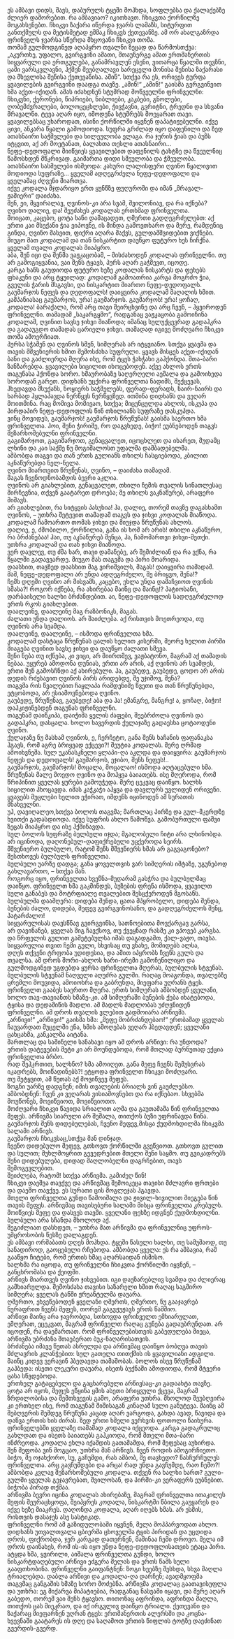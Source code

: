 ეს ამბავი დიდს, შავს, დაბურულს ტყეში მოჰხდა, სოფლებსა და ქალაქებზე ძლიერ დაშორებით. 
რა ამბავიაო? იკითხავთ. 
ჩხიკვთა ქორწილზე მოგახსენებთ. 
ჩხიკვი ზაქარა იწერდა ჯვარს ლამაზს, სიტურფით განთქმულს და მეტისმეტად ეშმაკ ჩხიკვს ქეთევანზე. 
ამ ორ ახალგაზრდა ფრინველს ჯვარსა სწერდა მხცოვანი ჩხიკვი თომა.  
თომამ გულმოდგინედ აღაპყრო თვალნი ზეცად და წარმოსთქვა: „აკურთხე, უფალო, გვირგვინი ამათი, შთაუნერგე ამათ ერთმანერთის სიყვარული და ერთგულება, განამრავლენ ესენი, ვითარცა წყალში თევზნი, ცაში ვარსკვლავნი, ჰქმენ შეუბღალავი სარეცელი მონისა შენისა ზაქარასი და მხევლისა შენისა ქეთევანისა. 
ამინ“. სთქვა რა ეს, ორივეს ტურფა ყვავილების გვირგვინი დაადგა თავზე. 
„ამინ!“ „ამინ!“ გაისმა გვრგვინვით ხმა აქეთ-იქიდან. ამას იძახდნენ სტუმრად მოწვეულნი ფრინველნი: ჩხიკვნი, ქერონები, წიპრიები, ნიბლიები, კაკბები, გნოლები, ღობემძვრალები, ბოლოცეცხლები, ჭივჭავნი, გვრიტნი, ტრედნი და სხვანი მრავალნი. 
ტევა აღარ იყო, იმოდენა სტუმრებს მოეყარათ თავი.  
ყვავილებსაც უხაროდათ, ისინი ქორწილში იყვნენ დაპატიჟებულნი. 
იქვე ცივი, ანკარა წყალი გამოდიოდა. 
სუფრა გრძლად იყო დაფენილი და ზედ ათასნაირი საჭმელები და ხილეულობა ელაგა. 
რა ჯურის ჭიას და ბუზს იტყვით, აქ არ მოეტანათ, ბალახთა თესლი ათასნაირი…  
ნეფე-დედოფალი მიიწვიეს ყვავილებით დაფენილს ტახტზე და წვეულნიც წამოსხდენ მწკრივად. გაიმართა დიდი სმეულობა და ჭმეულობა. 
ათასნაირი სასმელები ისმეოდა: კახური ლალისფერი ღვინო წყალივით მოდიოდა სუფრაზე… 
ყველამ ადღეგრძელა ნეფე-დედოფალი და ყველამაც ძღვენი მიართვა.  
იქვე კოდალა მჯდარიყო ერთ ყუნწზე ფუღუროში და იმან „მრავალ-ჟამიერი“ დაიძახა.  
შენ, ეი, მყვირალავ, ღვინოს-კი არა სვამ, შვილონიავ, და რა იქნება? ღვინო დალიე, და! შეუძახეს კოდალას ერთხმად ფრინველთა.  
მოიცათ, კაცებო, ცოტა ხანი დამაცადეთ, ღმერთი გადღეგრძელებთ: აქ ერთი კაი მსუქანი ჭია ვიპოვნე, ის მინდა გამოვთხარო და მერე, რამდენიც გინდა, ღვინო მასვით, ფიქრი აღარა მაქვს, გულდამშვიდებით ვიქნები.
მიუგო მათ კოდალამ და თან ნისკარტით დაუწყო ფუტურო ხეს ჩიჩქნა. 
ყველამ თვალი კოდალას მიაპყრო.  
აბა, შენ იცი და შენმა ვაჟკაცობამ, – მისძახოდენ კოდალას ფრინველნი. 
თუ არ გამოგიყვანია, ვაი შენს ტყავს, პურს აღარ გაჭმევთ, იცოდე.  
კარგა ხანს გაუდიოდა ფუტურო ხეზე კოდალას ნისკარტს და ფეხებს ფხაკუნი და არც ტყუილად: კოდალამ გამოათრია კარგა მოგრძო ჭია, გველის ჭარის მსგავსი, და ნისკარტით მიართო ნეფე-დედოფალს.  
გაუმარჯოს ნეფეს და დედოფალს! დაიყვირა კოდალამ მაღალის ხმით. 
კამპანიასაც გაუმარჯოს, ურა! გაუმარჯოს.
გაუმარჯოს! ურა! ყოჩაღ, კოდალა! 
ბარაქალა, რომ არც თავი შეირცხვინე და არც ჩვენ, – ჰყვიროდენ ფრინველნი. 
თამადამ „საკარგყმო“, რადგანაც ვაჟკაცობა გამოიჩინა კოდალამ, ღვინით სავსე ჯიხვი მიაწოდა; იმანაც სულუქცევრად გადაჰკრა და გადაუგდო თამადას ცარიელი ჯიხვი. თამადად იგივე მოძღვარი ჩხიკვი თომა ამოერჩიათ.  
პურსა სჭამენ და ღვინოს სმენ, სიმღერას არ იტყვიანო. სთქვა ყვავმა და თავის მშვენიერის ხმით შემოსძახა სუფრული. 
ყვავს მისცეს აქეთ-იქიდან ბანი და გაძლიერდა მღერა ისე, რომ ტყეს ჭახჭახი გაჰქონდა. მთა-ბარი ზანზარებდა. 
ყვავილები სიცილით იხოცებოდენ. 
აქვე ახლოს ერთს თაგუნასა ჰქონდა სორო. 
ხმაურობაზე საღერღელი აეშალა და გამოიხედა სოროდან გარეთ. 
დიდხანს უცქირა ფრინველთა ნადიმს, შექცევას, ჰხედავდა მსუქანს, ნოყიერს საჭმელებს, ფერად-ფერადს, ნაირ-ნაირს და ხარბად ჰყლაპავდა ნერწყვს ნერწყვზედ. 
ითმინა დიდხანს და ვეღარ მოითმინა. 
რაც მომივა მომივაო, სთქვა; მიცუნცულდა ახლოს, ისკუპა და პირდაპირ ნეფე-დედოფლის წინ თხილიანს სუფრაზე დასკუპდა.  
ვინც მოვიდეს, გაუმარჯოს! გაუმარჯოს წრუწუნას! გაისმა საერთო ხმა ფრინველთა. 
ჰოი, შენი ჭირიმე, რო დაგვხედე, ბიჭო! ეუბნებოდენ თაგვს შეზარხოშებულნი ფრინველნი.  
გაგიმარჯოთ, გაგიმარჯოთ, გენაცვალეთ, იცოცხლეთ და იხარეთ, მუდამც ლხინი და კაი საქმე ნუ მოგიშალოსთ უფალმა დამბადებელმა.  
ამბობდა თაგვი და თან ერთს გულიანს თხილს ჩასციებოდა, კბილით აკნაწურებდა ნელ-ნელა.  
ღვინო მიართვით წრუწუნას, ღვინო, – დაიძახა თამადამ.  
მაგას ჩვენოდნობამდის ბევრი აკლია.  
ღვინოს არ გიახლებით, გენაცვალეთ, თხილი ჩემის თვალის სინათლესაც მირჩევნია, თქვენ გაატარეთ დროება; მე თხილს ვაკნაწურებ, არაფერი მიშავს.  
არ გიახლებით, რა სიტყვის პასუხია! ჰა, დალიე, თორემ თავზე დაგასხამთ ღვინოს, – უთხრა შეტევით თამადამ თაგვს და ჯიხვი კოდალას მიაწოდა. 
კოდალამ ჩამოართო თომას ჯიხვი და მიუჯდა წრუწუნას ახლოს.  
დალიე, ე, ძმობილო, ქორწილია, განა ის ხომ არ არის! თხილი აკნაწურო, რა ბრძანებაა! ჰაი, თუ აკნაწურებ შენცა, ჰა, ჩამომართვი ჯიხვი-მეთქი.
უთხრა კოდალამ და თან ჯიხვი მიაწოდა.  
ვერ დავლევ, თუ ძმა ხარ, თავი დამანებე, არ შემიძლიან და რა ვქნა, რა წყალში გადავვარდე.
მიუგო მას თაგვმა და პირი მოარიდა.  
დაასხით, თავზედ დაასხით მაგ ვირიშვილს, მაგას! დაიყვირა თამადამ.  
მაშ, ნეფე-დედოფალი არ უნდა ადღეგრძელო, შე ბრიყვო, შენა!?  
ჩემს დღეში ღვინო არ მისვამს, კაცებო, ეხლა უნდა დამაჩვიოთ ღვინის სმასა?! როგორ იქნება, რა ახირებაა მაინც და მაინც!? პატიოსანი, დარბაისელი ხალხი ბრძანდებით. 
აი, ნეფე-დედოფლის სადღეგრძელოდ ერთს რკოს გიახლებით.  
დაალეინე, დაალეინე მაგ რაზბონიკს, მაგას.  
ძალათი უნდა დალიოს. 
არ შაიძლება. 
აქ რისთვის მოეთრეოდა, თუ ღვინოს არა სვამდა.  
დაალეინე, დაალეინე, – ისმოდა ფრინველთა ხმა.  
კოდალამ დასტაცა წრუწუნას ცალის ხელით კისერში, მეორე ხელით პირში მიაგება ღვინით სავსე ჯიხვი და დაუწყო ძალათი სმევა.  
შენი ნება თუ იქნება, კი ვიცი, არ მიირთმევ, ვაჟბატონო, მაგრამ აქ თამადის ნებაა. 
უყურებ ამოდონა დუნიას, ერთი არ არის, აქ ღვინოს არ სვამდეს, ერთი შენ გამოსჩნდი აქ ახირებული. 
ჰა, გაუბედე, გაუბედე, ცოდო არ არის დედის რძესავით ღვინოს პირს არიდებდე, შე უჯიშოვ, შენა?  
თაგვმა რის წვალებით ჩაყლაპა რამდენიმე წვეთი და თან წრუწუნებდა, ეტყობოდა, არ ესიამოვნებოდა ღვინო.  
გაუბედე, წრუწუნავ, გაუბედე! აბა და ჰა! ემანგრე, მანგრე! 
ა, ყოჩაღ, ბიჭო! დაჰკიჟინებდენ თაგუნას ფრინველნი.  
თაგუნამ დაიწკიპა, დაიჭიმა ყელის ძაფები, შეებრძოლა ღვინოს და გადაჰკრა, დასცალა. 
ხოლო ხავერდის ქულაჯაზე გადაესხა ცოტაოდენი ღვინო.  
ქულაჯაზე ნუ მასხამ ღვინოს, ე, ჩერჩეტო, განა შენს ხაჩანის ფაფანაკსა ჰგავს, რომ აგრე ბრიყვად ექცევი?! შეუტია კოდალას. 
მერე ღრმად ამოიხვნეშა. 
სულ უკანასკნელი ყლაპი-ღა აკლდა და დაიყვირა: გაუმარჯოს ნეფეს და დედოფალს! 
გაუმარჯოს, ეჯიბო, შენს ნეფეს!..  
გაუმარჯოს, გაუმარჯოს! მოცალა, მოცალაო! ისმოდა აღტაცებული ხმა.  
წრუწუნას მალე მოედო ღვინო და მოჰყვა ბაიათებს. 
ისე მღეროდა, რომ წრიპინით ყველას ყურები გამოუჭედა. 
მერე ცეკვაც დაიწყო. 
ხალხს სიცილით ჰხოცავდა. 
იმას კაჭკაჭი აჰყვა და დავლურს უვლიდენ ორივენი. 
ყვავებს მუცლები ხელით ეჭირათ, იმდენს იცინოდენ ამ სურათის მნახველნი.  
უჰ, დავიღალეო,სთქვა ბოლოს თაგვმა; მართლაც პირზე და გულ-მკერდზე ხვითქი გადასდიოდა. 
იქვე სუფრის ახლო წამოწვა. გამობურთული ფაშვი ზეცას მიაპყრო და ისე ჰქშინავდა.  
სულ ბოლოს სუფრაზე ბულბული იჯდა; მგალობელი ჩიტი არა ლხინობდა.
არ იცინოდა, დაღონებულ-დაფიქრებული უცქეროდა სეირს.  
მშვენიერო ბულბულო, რატომ შენს მშვენიერს ხმას არ გაგვაგონებო? შესთხოვეს ბულბულს ფრინველთა.  
ბულბული უარზე დადგა; განა ყოველთვის ვარ სიმღერის იშტაზე, უგუნებოდ გახლავართო, – სთქვა მან.  
როგორც იყო, ფრინველთა ხვეწნა-მუდარამ გასჭრა და ბულბულმაც დაიწყო. 
ფრინველთ ხმა გაკმინდეს, ბუზების ფრენა ისმოდა, ყვავილთ სული განაბეს და მოტრფიალე თვალებით შესცქეროდენ მგოსანს. 
ბულბულმა დაამღერა:
დიდება შენდა, ცათა მპყრობელო, დიდება შენდა, ბუნების ძალო, დიდება, მეფევ გვირგვინოსანო, და გადღეგრძელოს შენც, პატარძალო!  
სიყვარულისას დავსწნავ გვირგვინსა, სათნოებითა მოვქარგავ გარსა,  
არ დავინანებ, ყველას შიგ ჩავქსოვ, თუ ქვეყნად რასმე კი ვპოვებ კარგსა.  
და წრფელის გულით გამეტებულსა იმას დაგადგამთ, ქალ-ვაჟო, თავსა.  
სიყვარულია თვით ჩემი გული, სხვისაც თუ ვნახე, მომიდებს ალსა,  
დღეს თქვენი ტრფობა უდიდესია, და ამით იპყრობს ჩვენს გულს და თვალსა.
ამ დროს შორი-ახლოს ხარი-ირემი გამოჩენილიყო და გულმოდგინედ უგდებდა ყურსა ფრინველთა მღერას, ბულბულის სტვენას. ბულბულის სტვენამ ნაღველი აღუძრა გულში. 
რაღაც მოაგონდა, თვალებზე ცრემლი მოუვიდა, ამოიოხრა და გაბრუნდა, მიეფარა უღრანს ტყეს.  
ფრინველთ გააბეს საერთო მღერა. 
ერთს სიმღერას ამბობდენ ყველანი, ხოლო თავ-თავიანთს ხმაზე-კი. 
ამ სიმღერაში ბუნების ქება იხატებოდა, ტყისა და დედამიწის მადლი. 
ამ მადლს მადლობას უძღვნიდენ ფრინველნი. ამ დროს თვალის ვლებით გადმოიარა არწივმა.  
„არწივი!“ „არწივი!“ გაისმა ხმა: „მეფე მობრძანდებაო!“ 
ერთბაშად ყველას ჩაუვარდათ მუცელში ენა, ხმის ამოღებას ვეღარ ჰბედავდენ; ყველანი ცახცახმა, კანკალმა აიტანა.  
მართლაც და საშინელი სანახავი იყო ამ დროს არწივი: რა უნდოდა? 
ერთის დატევების მეტი კი არ მოუნდებოდა, რომ მთლად ბურნუთად ექცია ფრინველთა ბრბო.  
რად შეჰკრთით, ხალხნო? ხმა ამოიღეთ. განა მეფე ჩვენს შემუსვრას იკადრებს, მოიწადინებს?! ეტყოდა ფრინველთ ჩხიკვი მოძღვარი.  
თუ მეტყვით, ამ წუთას აქ მოვიწვევ მეფეს.  
ზოგნი უარზე დადგნენ; იმის თვალების ბრიალს ვინ გაუძლებსო. ამბობდნენ: ჩვენ კი ვეღარას ვისიამოვნებთ და რა იქნებაო. 
სხვებმა მოუწონეს, მოვიწვიოთ, მოვიწვიოთო.  
მოძღვარი ჩხიკვი წავიდა სრიალით აღმა და გაუთამაშა წინ ფრინველთა მეფეს. 
არწივმა სიარული არ შეშალა, თითქოს ბუზი უფრინავდა წინა.  
გაუმარჯოს შენს დიდებულებას, ჩვენო მეფევ,მისცა ქუდმოხდილმა ჩხიკვმა სალამი არწივს.  
გაუმარჯოს ჩხიკვსაც,სთქვა მან დინჯად.  
ჩვენო დიდებულო მეფევ, გთხოვთ ქორწილში გვეწვიოთ. 
გთხოვთ გულით და სულით; მუხლმოყრით გევედრებით მთელი შენი საყმო. 
თუ გვიკადრებს შენი დიდებულება, დიდად მაღლობელნი დაგრჩებით, თავს შემოგევლებით.  
შეიძლება, რატომ! სთქვა არწივმა. გამიძეღ წინ!  
ჩხიკვი დაეშვა თავქვე და არწივმაც შემოიკეცა თავისი მძლავრი ფრთები და დაეშო თავქვე. 
ეს სურათი ცის მოგლეჯას ჰგავდა.  
მთელი ფრინველთა გუნდი წამოიშალა და ჟივილ-ხივილით მიეგება წინ თავის მეფეს. 
არწივმაც თავისებური სალამი მისცა ფრინველთა კრებულს.  
მოიწვიეს მეფე და დასვეს თავში. 
ყველანი ფეხზე იდგნენ ქუდმოხდილნი. 
ბულბული არა სჩანდა მხოლოდ აქ.  
შეგიძლიათ დასხდეთ, – უთხრა მათ არწივმა და ფრინველნიც უფროს-უმცროსობის წესზე დალაგდენ.  
ეს ამბავი ორშაბათს დღეს მოჰხდა. 
ტყეში წასული ხალხი, თუ სამუშაოდ, თუ სანადიროდ, გაოცებული რჩებოდა. 
ამბობდა ყველა: ეს რა ამბავია, რამ გააწყო ჩიტები, რომ ერთის ხმაც აღარსაიდან ისმისო.  
ხალხმა რა იცოდა, თუ ფრინველნი ჩხიკვთა ქორწილში იყვნენ, – განცხრომასა და ქეიფში.  
არწივს მიართვეს ღვინო ჯიხვებით. იგი დაუზარებლივ სვამდა და ძლიერაც გამხიარულდა. 
შემოსძახა თავისი საზარელი ხმით რაღაც საგმირო სიმღერა; ყველას ტანში ჟრუანტელმა დაუარა.  
ღმერთო, ეხვეწებოდენ ყველანი ღმერთს, ღმერთო, ნუ გააჯავრებ ნურაფრით ჩვენს მეფეს, თორემ გაგვჟუჟავს ერთს წამშიო.  
არწივი მაინც არა ჯავრობდა, სთხოვდა ფრინველთ ემხიარულათ, ემღერათ, ეცეკვათ, მაგრამ ფრინველთ რაღაც გუნება გადაუბრუნდათ. 
არ იცოდენ, რა დაემართათ. 
რომ ფრინველებისთვის გაბედულება მიეცა, არწივმა უბრძანა შთაებერათ ბუკ-ნაღარისათვის.  
ბრძანება იმავე წუთას ასრულდა და არწივმაც დაიწყო ბობღვა თავის მძლავრის კლანჭებით: სულ გათელა თითქმის ის ყვავილიანი ადგილი.  
მაინც კიდევ ვერავინ ჰბედავდა თამაშობას. 
ბოლოს ისევ წრუწუნამ გაჰბედა: ისეთი ლეკური დაუარა, ისეთს ბუქნაში ამოდიოდა, რომ მტვერი ცასა სწვდებოდა.  
ერთხელ გატაცებული და გაცხარებული არწივსაც-კი გადაახტა თავზე. 
ცოტა არ იყოს, მეფეს ეწყინა ყმის ასეთი ბრიყვული ქცევა, მაგრამ ზრდილობისა და შემთხვევის გამო, არაფერი უთხრა.
მხოლოდ შეუბღვირა კი ერთხელ ისე, რომ თაგუნამ შიშისაგან კინაღამ სული განუტევა. 
მაინც ამ შებღვერის შემდეგ წრუწუნა კაცად აღარ ვარგოდა, გახდა ავად, წავიდა და დაწვა ერთის ხის ძირას. ზედ ერთი ხმელი ვერხვის ფოთოლი წაიხურა.  
ფრინველებში ყველაზე თამამად კოდალა იქცეოდა. 
კარგა გადაკრულიც გახლდათ და ისეთს ბაიათებს გაჰკიოდა, რომ მთელი მთა-ბარი ინძრეოდა. 
კოდალა ეხლა იქამდის გათამამდა, რომ მეფესაც აუხირდა.  
შენ მეფობა ვინ მოგცაო, უთხრა მან არწივს. ჩვენ როდის ამოგირჩიეთო.  
ბიჭო, შე ოჯახქორო, სუ, გაჩუმდი, რას ამბობ, შე თავხედო? წასჩურჩულეს ფრინველთა. არც გავჩუმდები და არცა! 
რად უნდა გავჩუმდე, რაო ჩემო?!ამბობდა კვლავ შეზარხოშებული კოდალა. 
თქვენ რა ხალხი ხართ? გული-გულში ყველას გეჯავრებათ, შვილოსან, და პირში-კი ვერაფერს ეუბნებით. ბიჭობა პირად თქმაა.  
არწივმა ბევრი იცინა კოდალას ახირებაზე, მაგრამ ფრინველთა ითაკილეს მეფის შეურაცხყოფა, შეიპყრეს კოდალა, ნისკარტში წბილა გაუყარეს და იქვე ხეზე მიაკრეს. 
დაღონდა კოდალა, აღარ იღებს ხმას. არ ესმის, რისთვის დასაჯეს ასე სასტიკად.  
ფრინველნი რომ ამ გაზიდულობაში იყვნენ, მელა მოჰპარვოდათ ახლო. 
დიდხანს უთვალთვალა ცბიერმა ცხოველმა ტყის პირიდან და უცდიდა დროს, ფიქრობდა, ჯერ კარგად დათვრნენ, მაშინაა ჩემი დროვო. 
მელა იმ დროს დაინახეს, რომ ის-ის იყო უნდა ნეფე-დედოფლისათვის ეტაცა პირი. 
ატყდა ხმა, ყვირილი, აიშალა ფრინველთა გუნდი, ხოლო ნისკარტდაღებული არწივი ეძგერა მელას და ერთს წამს სული გააფთხობინა. 
ფრინველნი გაიფანტნენ: ზოგი ხეებზე შესხდა, სხვა მაღლა ტრიალებდა. 
დაბლა არწივი და კოდალა-ღა დარჩენ; ავადმყოფმა თაგვმაც განგაშის ხმაზე სორო მოძებნა. 
არწივმა კოდალაც გაათავისუფლა და უთხრა: ეგ მიქარვა მიპატიებია, რადგანაც ნასვამი იყავი, და მერე აღარ გაბედო, თორემ ვაი შენს ტყავსო. 
თითონაც აფრინდა, აფრინდა მაღლა, თითქოს ცას მიეკრაო, და იქ ირგვლივ დაიწყო ტრიალი. 
ქეთევანი და ზაქარაც მიეფარნენ უღრან ტყეს: ერთმანერთის ალერსში და კოცნა-ხვევნაში გაატარეს ის დღე და საღამოთ ერთის წიფლის ტოტზე დაეძინათ გვერდის-გვერდ.
